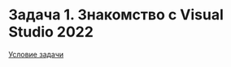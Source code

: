 # Задача 1. Знакомство с Visual Studio 2022
[Условие задачи](https://github.com/netology-code/cppm-homeworks/tree/main/01/01)
